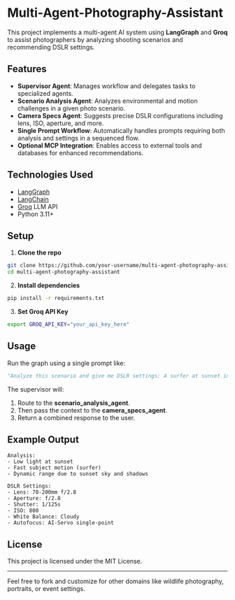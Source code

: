 # Multi-Agent-Photography-Assistant

This project implements a multi-agent AI system using **LangGraph** and **Groq** to assist photographers by analyzing shooting scenarios and recommending DSLR settings.

## Features

- **Supervisor Agent**: Manages workflow and delegates tasks to specialized agents.
- **Scenario Analysis Agent**: Analyzes environmental and motion challenges in a given photo scenario.
- **Camera Specs Agent**: Suggests precise DSLR configurations including lens, ISO, aperture, and more.
- **Single Prompt Workflow**: Automatically handles prompts requiring both analysis and settings in a sequenced flow.
- **Optional MCP Integration**: Enables access to external tools and databases for enhanced recommendations.

## Technologies Used

- [LangGraph](https://github.com/langchain-ai/langgraph)
- [LangChain](https://www.langchain.com/)
- [Groq](https://groq.com/) LLM API
- Python 3.11+

## Setup

1. **Clone the repo**
```bash
git clone https://github.com/your-username/multi-agent-photography-assistant.git
cd multi-agent-photography-assistant
```

2. **Install dependencies**
```bash
pip install -r requirements.txt
```

3. **Set Groq API Key**
```bash
export GROQ_API_KEY="your_api_key_here"
```

## Usage

Run the graph using a single prompt like:
```python
"Analyze this scenario and give me DSLR settings: A surfer at sunset in low light."
```
The supervisor will:
1. Route to the **scenario_analysis_agent**.
2. Then pass the context to the **camera_specs_agent**.
3. Return a combined response to the user.

## Example Output
```
Analysis:
- Low light at sunset
- Fast subject motion (surfer)
- Dynamic range due to sunset sky and shadows

DSLR Settings:
- Lens: 70-200mm f/2.8
- Aperture: f/2.8
- Shutter: 1/125s
- ISO: 800
- White Balance: Cloudy
- Autofocus: AI-Servo single-point
```

## License

This project is licensed under the MIT License.

---

Feel free to fork and customize for other domains like wildlife photography, portraits, or event settings.
